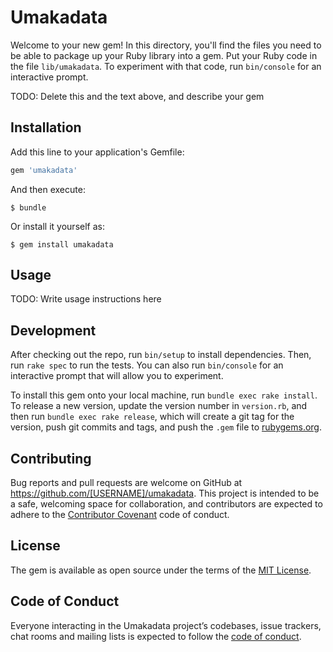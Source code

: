 # Umakadata

Welcome to your new gem! In this directory, you'll find the files you need to be able to package up your Ruby library into a gem. Put your Ruby code in the file `lib/umakadata`. To experiment with that code, run `bin/console` for an interactive prompt.

TODO: Delete this and the text above, and describe your gem

## Installation

Add this line to your application's Gemfile:

```ruby
gem 'umakadata'
```

And then execute:

    $ bundle

Or install it yourself as:

    $ gem install umakadata

## Usage

TODO: Write usage instructions here

## Development

After checking out the repo, run `bin/setup` to install dependencies. Then, run `rake spec` to run the tests. You can also run `bin/console` for an interactive prompt that will allow you to experiment.

To install this gem onto your local machine, run `bundle exec rake install`. To release a new version, update the version number in `version.rb`, and then run `bundle exec rake release`, which will create a git tag for the version, push git commits and tags, and push the `.gem` file to [rubygems.org](https://rubygems.org).

## Contributing

Bug reports and pull requests are welcome on GitHub at https://github.com/[USERNAME]/umakadata. This project is intended to be a safe, welcoming space for collaboration, and contributors are expected to adhere to the [Contributor Covenant](http://contributor-covenant.org) code of conduct.

## License

The gem is available as open source under the terms of the [MIT License](https://opensource.org/licenses/MIT).

## Code of Conduct

Everyone interacting in the Umakadata project’s codebases, issue trackers, chat rooms and mailing lists is expected to follow the [code of conduct](https://github.com/[USERNAME]/umakadata/blob/master/CODE_OF_CONDUCT.md).
